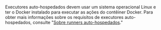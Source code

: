 Executores auto-hospedados devem usar um sistema operacional Linux e ter o Docker instalado para executar as ações do contêiner Docker. Para obter mais informações sobre os requisitos de executores auto-hospedados, consulte "[Sobre runners auto-hospedados](/actions/hosting-your-own-runners/about-self-hosted-runners#requirements-for-self-hosted-runner-machines)."
